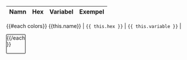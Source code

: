 Namn | Hex | Variabel | Exempel
---|---|---|---
{{#each colors}}
	{{this.name}} | `{{ this.hex }}` | `{{ this.variable }}` | <div style="width: 50px; height: 50px; border: 1px solid black; border-radius: 2px; background-color: {{ this.hex }};">
{{/each}}
